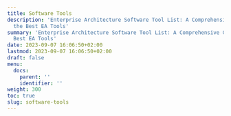 ```yaml
---
title: Software Tools
description: 'Enterprise Architecture Software Tool List: A Comprehensive Guide to
  the Best EA Tools'
summary: 'Enterprise Architecture Software Tool List: A Comprehensive Guide to the
  Best EA Tools'
date: 2023-09-07 16:06:50+02:00
lastmod: 2023-09-07 16:06:50+02:00
draft: false
menu:
  docs:
    parent: ''
    identifier: ''
weight: 300
toc: true
slug: software-tools
---
```


